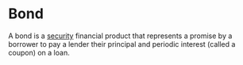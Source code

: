 # Bond

A bond is a [security](security.md) financial product that represents a promise by a borrower to pay a lender their principal and periodic interest (called a coupon) on a loan. 